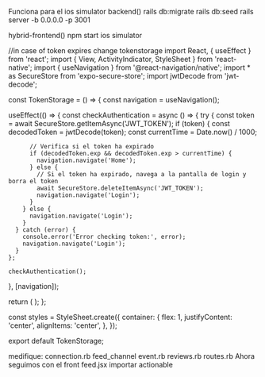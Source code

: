 Funciona para el ios simulator 
backend()
rails db:migrate
rails db:seed
rails server -b 0.0.0.0 -p 3001

hybrid-frontend()
npm start
ios simulator

//in case of token expires change tokenstorage
import React, { useEffect } from 'react';
import { View, ActivityIndicator, StyleSheet } from 'react-native';
import { useNavigation } from '@react-navigation/native';
import * as SecureStore from 'expo-secure-store';
import jwtDecode from 'jwt-decode';

const TokenStorage = () => {
  const navigation = useNavigation();

  useEffect(() => {
    const checkAuthentication = async () => {
      try {
        const token = await SecureStore.getItemAsync('JWT_TOKEN');
        if (token) {
          const decodedToken = jwtDecode(token);
          const currentTime = Date.now() / 1000;

          // Verifica si el token ha expirado
          if (decodedToken.exp && decodedToken.exp > currentTime) {
            navigation.navigate('Home');
          } else {
            // Si el token ha expirado, navega a la pantalla de login y borra el token
            await SecureStore.deleteItemAsync('JWT_TOKEN');
            navigation.navigate('Login');
          }
        } else {
          navigation.navigate('Login');
        }
      } catch (error) {
        console.error('Error checking token:', error);
        navigation.navigate('Login');
      }
    };

    checkAuthentication();
  }, [navigation]);

  return (
    <View style={styles.container}>
      <ActivityIndicator size="large" color="#FF8603" />
    </View>
  );
};

const styles = StyleSheet.create({
  container: {
    flex: 1,
    justifyContent: 'center',
    alignItems: 'center',
  },
});

export default TokenStorage;

medifique:
connection.rb
feed_channel
event.rb
reviews.rb
routes.rb
  Ahora seguimos con el front
  feed.jsx
  importar actionable
  